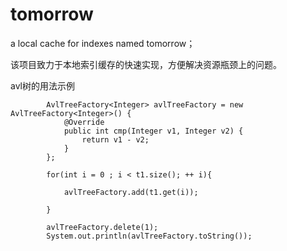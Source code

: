 # tomorrow
a local cache for indexes named tomorrow；

该项目致力于本地索引缓存的快速实现，方便解决资源瓶颈上的问题。

avl树的用法示例
```$xslt
        AvlTreeFactory<Integer> avlTreeFactory = new AvlTreeFactory<Integer>() {
            @Override
            public int cmp(Integer v1, Integer v2) {
                return v1 - v2;
            }
        };

        for(int i = 0 ; i < t1.size(); ++ i){

            avlTreeFactory.add(t1.get(i));

        }

        avlTreeFactory.delete(1);
        System.out.println(avlTreeFactory.toString());
```
